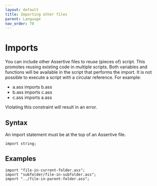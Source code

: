 ```yaml
---
layout: default
title: Importing other files
parent: Language
nav_order: 70
---
```


# Imports
You can include other Assertive files to reuse (pieces of) script. This promotes reusing existing code in multiple scripts.
Both variables and functions will be available in the script that performs the import. It is not possible to execute a script with a circular reference. For example:

- a.ass imports b.ass
- b.ass imports c.ass
- c.ass imports a.ass

Violating this constraint will result in an error.

## Syntax
An import statement must be at the top of an Assertive file.
```assertive
import string;
```

## Examples
```assertive
import "file-in-current-folder.ass";
import "subfolder/file-in-subfolder.ass";
import "../file-in-parent-folder.ass";
```
